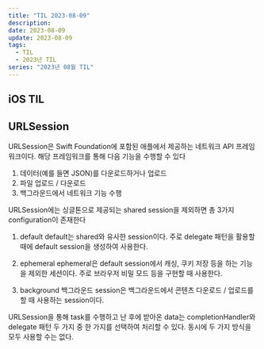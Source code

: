 ```yaml
---
title: "TIL 2023-08-09"
description:
date: 2023-08-09
update: 2023-08-09
tags:
  - TIL
  - 2023년 TIL
series: "2023년 08월 TIL"
---
```


## iOS TIL

## URLSession
URLSession은 Swift Foundation에 포함된 애플에서 제공하는 네트워크 API 프레임워크이다. 해당 프레임워크를 통해 다음 기능을 수행할 수 있다
1. 데이터(예를 들면 JSON)를 다운로드하거나 업로드
2. 파일 업로드 / 다운로드
3. 백그라운드에서 네트워크 기능 수행

URLSession에는 싱글톤으로 제공되는 shared session을 제외하면 총 3가지 configuration이 존재한다
1. default
default는 shared와 유사한 session이다. 주로 delegate 패턴을 활용할 때에 default session을 생성하여 사용한다.

2. ephemeral
ephemeral은 default session에서 캐싱, 쿠키 저장 등을 하는 기능을 제외한 세션이다. 주로 브라우저 비밀 모드 등을 구현할 때 사용한다.

3. background
백그라운드 session은 백그라운드에서 콘텐츠 다운로드 / 업로드를 할 때 사용하는 session이다.

URLSession을 통해 task를 수행하고 난 후에 받아온 data는 completionHandler와 delegate 패턴 두 가지 중 한 가지를 선택하여 처리할 수 있다. 동시에 두 가지 방식을 모두 사용할 수는 없다.
